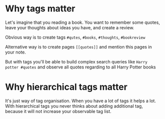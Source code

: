 # Why tags matter

Let's imagine that you reading a book. You want to remember some quotes, leave your thoughts about ideas you have, and create a review. 

Obvious way is to create tags `#qutes`, `#books`, `#thoughts`, `#bookreview`

Alternative way is to create pages `[[quotes]]` and mention this pages in your note. 

But with tags you'll be able to build complex search queries like `Harry potter #quotes` and observe all quotes regarding to all Harry Potter books

# Why hierarchical tags matter
It's just way of tag organisation. When you have a lot of tags it helps a lot. With hierarchical tags you never thinks about adding additional tag, because it will not increase your observable tag list. 